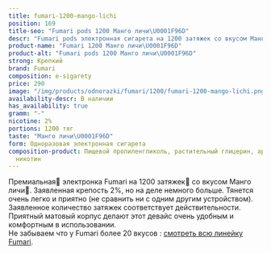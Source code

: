 ```yaml
---
title: fumari-1200-mango-lichi
position: 169
title-seo: "Fumari pods 1200 Манго личи\U0001F96D"
descr: "Fumari pods электронная сигарета на 1200 затяжек со вкусом Манго личи\U0001F96D"
product-name: "Fumari 1200 Манго личи\U0001F96D"
product-alt: "Fumari pods 1200 Манго личи\U0001F96D"
strong: Крепкий
brand: Fumari
composition: e-sigarety
price: 290
image: "/img/products/odnorazki/fumari/1200/fumari-1200-mango-lichi.png"
availability-descr: В наличии
has_availability: true
gramm: "-"
nicotine: 2%
portions: 1200 тяг
taste: "Манго личи\U0001F96D"
form: Одноразовая электронная сигарета
composition-product: Пищевой пропиленгликоль, растительный глицерин, ароматизатор,
  никотин
---
```


Премиальная🥇 электронка Fumari на 1200 затяжек💨 со вкусом Манго личи🥭. Заявленная крепость 2%, но на деле немного больше. Тянется очень легко и приятно (не сравнить ни с одним другим устройством). Заявленное количество затяжек соответствует действительности. Приятный матовый корпус делают этот девайс очень удобным и комфортным в использовании.<br>
Не забываем что у Fumari более 20 вкусов : [смотреть всю линейку Fumari](/fumari).